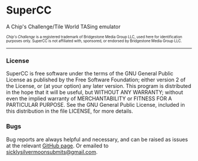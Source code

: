 # SuperCC
A Chip's Challenge/Tile World TASing emulator

<sub><sup>*Chip's Challenge* is a registered trademark of Bridgestone Media Group LLC,
used here for identification purposes only. SuperCC is not affiliated with, sponsored,
or endorsed by Bridgestone Media Group LLC.</sup></sub>
___
### License
SuperCC is free software under the terms of the GNU General
Public License as published by the Free Software Foundation; either
version 2 of the License, or (at your option) any later version. This
program is distributed in the hope that it will be useful, but WITHOUT
ANY WARRANTY; without even the implied warranty of MERCHANTABILITY or
FITNESS FOR A PARTICULAR PURPOSE. See the GNU General Public License,
included in this distribution in the file LICENSE, for more details.
### Bugs
Bug reports are always helpful and necessary, and can be raised as issues
at the relevant [GitHub page](https://github.com/SicklySilverMoon/SuperCC/issues).
Or emailed to [sicklysilvermoonsubmits@gmail.com](mailto:sicklysilvermoonsubmits@gmail.com).